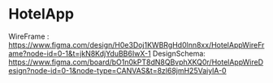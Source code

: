 # HotelApp

WireFrame : https://www.figma.com/design/H0e3Doj1KWBRgHd0lnn8xx/HotelAppWireFrame?node-id=0-1&t=jkN8KdjYduBB6IwX-1
DesignSchema: https://www.figma.com/board/bO1n0kPT8dN8QBvphXKQ0r/HotelAppWireDesign?node-id=0-1&node-type=CANVAS&t=8zl68jmH25VaiylA-0
